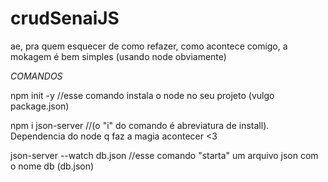 # crudSenaiJS

ae, pra quem esquecer de como refazer, como acontece comigo, a mokagem é bem simples (usando node obviamente)

*COMANDOS*

npm init -y //esse comando instala o node no seu projeto (vulgo package.json)

npm i json-server //(o "i" do comando é abreviatura de install). Dependencia do node q faz a magia acontecer <3

json-server --watch db.json //esse comando "starta" um arquivo json com o nome db (db.json)
